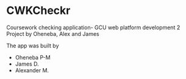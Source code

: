 # CWKCheckr
Coursework checking application- GCU web platform development 2 Project by Oheneba, Alex and James

The app was built by 
- Oheneba P-M
- James D.
- Alexander M.
